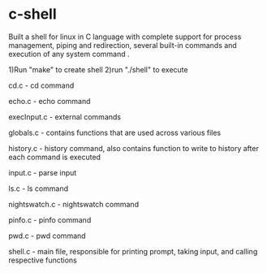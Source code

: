 # c-shell
Built a shell for linux in C language with complete support for process management, piping and redirection, several built-in
commands and execution of any system command .

1)Run "make" to create shell
2)run "./shell" to execute

cd.c - cd command

echo.c - echo command 

execInput.c - external commands 

globals.c - contains functions that are used across various files

history.c - history command, also contains function to write to history after each command is executed 

input.c - parse input 

ls.c - ls command 

nightswatch.c - nightswatch command 

pinfo.c - pinfo command 

pwd.c - pwd command 

shell.c - main file, responsible for printing prompt, taking input, and calling respective functions
